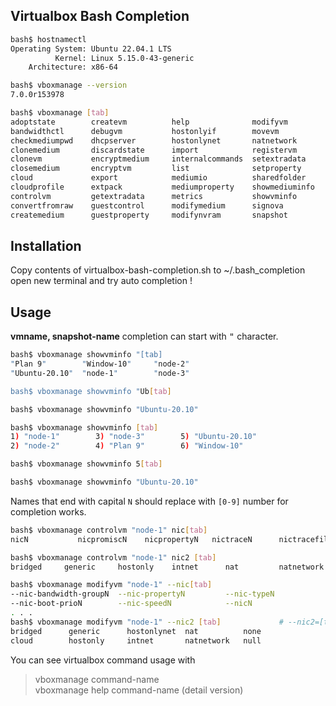 ## Virtualbox Bash Completion

```sh
bash$ hostnamectl
Operating System: Ubuntu 22.04.1 LTS
          Kernel: Linux 5.15.0-43-generic
    Architecture: x86-64

bash$ vboxmanage --version 
7.0.0r153978

bash$ vboxmanage [tab]
adoptstate        createvm          help              modifyvm          startvm
bandwidthctl      debugvm           hostonlyif        movevm            storageattach
checkmediumpwd    dhcpserver        hostonlynet       natnetwork        storagectl
clonemedium       discardstate      import            registervm        unattended
clonevm           encryptmedium     internalcommands  setextradata      unregistervm
closemedium       encryptvm         list              setproperty       updatecheck
cloud             export            mediumio          sharedfolder      usbdevsource
cloudprofile      extpack           mediumproperty    showmediuminfo    usbfilter
controlvm         getextradata      metrics           showvminfo        
convertfromraw    guestcontrol      modifymedium      signova           
createmedium      guestproperty     modifynvram       snapshot
```

## Installation

Copy contents of virtualbox-bash-completion.sh to ~/.bash_completion  
open new terminal and try auto completion !

## Usage

**vmname, snapshot-name** completion can start with <kbd>"</kbd> character.

```sh
bash$ vboxmanage showvminfo "[tab]
"Plan 9"        "Window-10"     "node-2"        
"Ubuntu-20.10"  "node-1"        "node-3" 

bash$ vboxmanage showvminfo "Ub[tab]

bash$ vboxmanage showvminfo "Ubuntu-20.10"
```

```sh
bash$ vboxmanage showvminfo [tab]
1) "node-1"        3) "node-3"        5) "Ubuntu-20.10"  
2) "node-2"        4) "Plan 9"        6) "Window-10"

bash$ vboxmanage showvminfo 5[tab]

bash$ vboxmanage showvminfo "Ubuntu-20.10"
```

Names that end with capital `N` should replace with `[0-9]` number for completion works.

```sh
bash$ vboxmanage controlvm "node-1" nic[tab]
nicN           nicpromiscN    nicpropertyN   nictraceN      nictracefileN  

bash$ vboxmanage controlvm "node-1" nic2 [tab] 
bridged     generic     hostonly    intnet      nat         natnetwork  null

bash$ vboxmanage modifyvm "node-1" --nic[tab]
--nic-bandwidth-groupN  --nic-propertyN         --nic-typeN
--nic-boot-prioN        --nic-speedN            --nicN
. . .
bash$ vboxmanage modifyvm "node-1" --nic2 [tab]             # --nic2=[tab] also works.
bridged      generic      hostonlynet  nat          none         
cloud        hostonly     intnet       natnetwork   null
```

You can see virtualbox command usage with
> vboxmanage command-name    
> vboxmanage help command-name (detail version)


